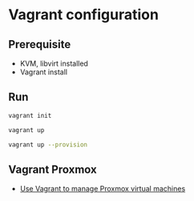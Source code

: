 # Vagrant configuration

## Prerequisite

* KVM, libvirt installed
* Vagrant install

## Run

```sh
vagrant init

vagrant up

vagrant up --provision
```

## Vagrant Proxmox

* [Use Vagrant to manage Proxmox virtual machines](https://github.com/telcat/vagrant-proxmox)
